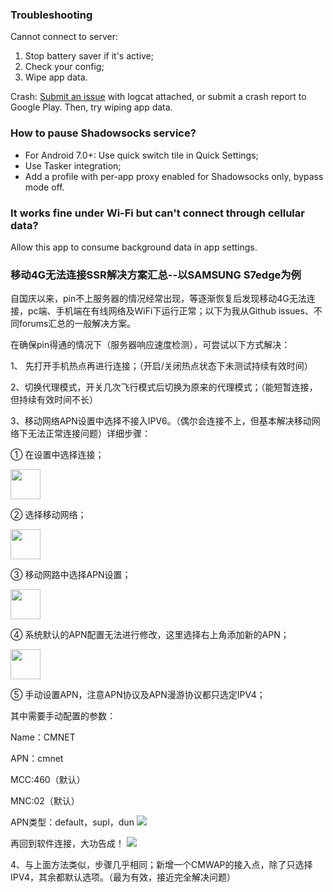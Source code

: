 ### Troubleshooting

Cannot connect to server:

1. Stop battery saver if it's active;
2. Check your config;
3. Wipe app data.

Crash: [Submit an issue](https://github.com/look-look/android/issues/new) with logcat attached, or submit a crash report to Google Play. Then, try wiping app data.

### How to pause Shadowsocks service?

* For Android 7.0+: Use quick switch tile in Quick Settings;
* Use Tasker integration;
* Add a profile with per-app proxy enabled for Shadowsocks only, bypass mode off.

### It works fine under Wi-Fi but can't connect through cellular data?

Allow this app to consume background data in app settings.

### 移动4G无法连接SSR解决方案汇总--以SAMSUNG S7edge为例
自国庆以来，pin不上服务器的情况经常出现，等逐渐恢复后发现移动4G无法连接，pc端、手机端在有线网络及WiFi下运行正常；以下为我从Github issues、不同forums汇总的一般解决方案。

在确保pin得通的情况下（服务器响应速度检测），可尝试以下方式解决：

1、 先打开手机热点再进行连接；（开启/关闭热点状态下未测试持续有效时间）

2、切换代理模式，开关几次飞行模式后切换为原来的代理模式；（能短暂连接，但持续有效时间不长）

3、移动网络APN设置中选择不接入IPV6。（偶尔会连接不上，但基本解决移动网络下无法正常连接问题）详细步骤：

① 在设置中选择连接；

<a href="https://pic4.zhimg.com/80/v2-9e1fb5079b5d5b4d569f832227da158b_hd.jpg"><img src="https://pic4.zhimg.com/80/v2-9e1fb5079b5d5b4d569f832227da158b_hd.jpg" height="48"></a>

② 选择移动网络；

<a href="https://pic3.zhimg.com/80/v2-aede2f270eb25ac445dd235f82ca6ba6_hd.jpg"><img src="https://pic3.zhimg.com/80/v2-aede2f270eb25ac445dd235f82ca6ba6_hd.jpg" height="48"></a>

③ 移动网路中选择APN设置；

<a href="https://pic3.zhimg.com/80/v2-e484e3f0180550e7206404e7c05adbea_hd.jpg"><img src="https://pic3.zhimg.com/80/v2-e484e3f0180550e7206404e7c05adbea_hd.jpg" height="48"></a>

④ 系统默认的APN配置无法进行修改，这里选择右上角添加新的APN；

<a href="https://pic1.zhimg.com/80/v2-6ec7b2f913d9d9652b651fcb9feb9d14_hd.jpg"><img src="https://pic1.zhimg.com/80/v2-6ec7b2f913d9d9652b651fcb9feb9d14_hd.jpg" height="48"></a>

⑤ 手动设置APN，注意APN协议及APN漫游协议都只选定IPV4；

其中需要手动配置的参数：

Name：CMNET

APN：cmnet

MCC:460（默认）

MNC:02（默认）

APN类型：default，supl，dun
<img src="https://pic1.zhimg.com/80/v2-c1df1eb63b6ca55cabb69df9f8aead5c_hd.jpg">

再回到软件连接，大功告成！
<img src="https://pic3.zhimg.com/80/v2-cc0274f831a59d18c0d0cc8395a5ca06_hd.jpg">

4、与上面方法类似，步骤几乎相同；新增一个CMWAP的接入点，除了只选择IPV4，其余都默认选项。（最为有效，接近完全解决问题）
